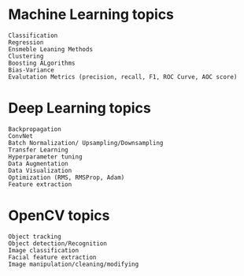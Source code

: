 # Machine Learning topics
```
Classification
Regression
Ensmeble Leaning Methods
Clustering
Boosting ALgorithms
Bias-Variance
Evalutation Metrics (precision, recall, F1, ROC Curve, AOC score)
```

# Deep Learning topics
```
Backpropagation
ConvNet
Batch Normalization/ Upsampling/Downsampling 
Transfer Learning
Hyperparameter tuning
Data Augmentation
Data Visualization
Optimization (RMS, RMSProp, Adam)
Feature extraction
```

# OpenCV topics
```
Object tracking
Object detection/Recognition
Image classification
Facial feature extraction
Image manipulation/cleaning/modifying
```
